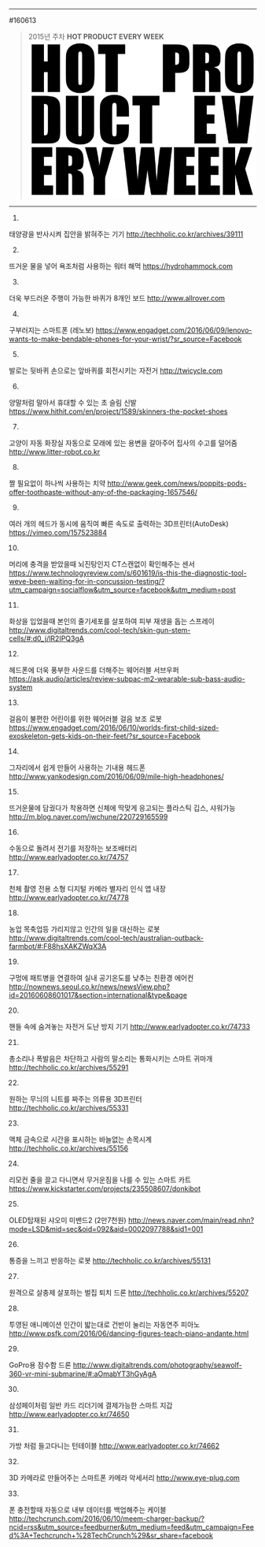 
---  
#160613  
> 2015년 주차 **HOT PRODUCT EVERY WEEK**  
> ![pic](../image/MAIN.png)  

---  

1.
태양광을 반사시켜 집안을 밝혀주는 기기
http://techholic.co.kr/archives/39111

2.
뜨거운 물을 넣어 욕조처럼 사용하는 워터 해먹
https://hydrohammock.com

3.
더욱 부드러운 주행이 가능한 바퀴가 8개인 보드
http://www.allrover.com

4.
구부러지는 스마트폰 (레노보)
https://www.engadget.com/2016/06/09/lenovo-wants-to-make-bendable-phones-for-your-wrist/?sr_source=Facebook

5.
발로는 뒷바퀴 손으로는 앞바퀴를 회전시키는 자전거
http://twicycle.com

6.
양말처럼 말아서 휴대할 수 있는 초 슬림 신발
https://www.hithit.com/en/project/1589/skinners-the-pocket-shoes

7.
고양이 자동 화장실
자동으로 모래에 있는 용변을 갈아주어 집사의 수고를 덜어줌
http://www.litter-robot.co.kr

8.
짤 필요없이 하나씩 사용하는 치약
http://www.geek.com/news/poppits-pods-offer-toothpaste-without-any-of-the-packaging-1657546/

9.
여러 개의 헤드가 동시에 움직여 빠른 속도로 출력하는 3D프린터(AutoDesk)
https://vimeo.com/157523884

10.
머리에 충격을 받았을때 뇌진탕인지 CT스캔없이 확인해주는 센서
https://www.technologyreview.com/s/601619/is-this-the-diagnostic-tool-weve-been-waiting-for-in-concussion-testing/?utm_campaign=socialflow&utm_source=facebook&utm_medium=post

11.
화상을 입었을때 본인의 줄기세포를 살포하여 피부 재생을 돕는 스프레이
http://www.digitaltrends.com/cool-tech/skin-gun-stem-cells/#:d0_j/lR2IPQ3gA

12.
헤드폰에 더욱 풍부한 사운드를 더해주는 웨어러블 서브우퍼
https://ask.audio/articles/review-subpac-m2-wearable-sub-bass-audio-system

13.
걸음이 불편한 어린이를 위한 웨어러블 걸음 보조 로봇
https://www.engadget.com/2016/06/10/worlds-first-child-sized-exoskeleton-gets-kids-on-their-feet/?sr_source=Facebook

14.
그자리에서 쉽게 만들어 사용하는 기내용 헤드폰
http://www.yankodesign.com/2016/06/09/mile-high-headphones/

15.
뜨거운물에 담궜다가 착용하면 신체에 딱맞게 응고되는 플라스틱 깁스, 샤워가능
http://m.blog.naver.com/jwchune/220729165599

16.
수동으로 돌려서 전기를 저장하는 보조배터리
http://www.earlyadopter.co.kr/74757

17.
천체 촬영 전용 소형 디지털 카메라
별자리 인식 앱 내장
http://www.earlyadopter.co.kr/74778

18.
농업 목축업등 가리지않고 인간의 일을 대신하는 로봇
http://www.digitaltrends.com/cool-tech/australian-outback-farmbot/#:F88hsXAKZWqX3A

19.
구멍에 패트병을 연결하여 실내 공기온도를 낮추는 친환경 에어컨
http://nownews.seoul.co.kr/news/newsView.php?id=20160608601017&section=international&type&page

20.
핸들 속에 숨겨놓는 자전거 도난 방지 기기
http://www.earlyadopter.co.kr/74733

21.
총소리나 폭발음은 차단하고 사람의 말소리는 통화시키는 스마트 귀마개
http://techholic.co.kr/archives/55291

22.
원하는 무늬의 니트를 짜주는 의류용 3D프린터
http://techholic.co.kr/archives/55331

23.
액체 금속으로 시간을 표시하는 바늘없는 손목시계
http://techholic.co.kr/archives/55156

24.
리모컨 줄을 끌고 다니면서 무거운짐을 나를 수 있는 스마트 카트
https://www.kickstarter.com/projects/235508607/donkibot

25.
OLED탑재된 샤오미 미밴드2 (2만7천원)
http://news.naver.com/main/read.nhn?mode=LSD&mid=sec&oid=092&aid=0002097788&sid1=001

26.
통증을 느끼고 반응하는 로봇
http://techholic.co.kr/archives/55131

27.
원격으로 살충제 살포하는 벌집 퇴치 드론
http://techholic.co.kr/archives/55207

28.
투영된 애니메이션 인간이 밟는대로 건반이 눌리는 자동연주 피아노
http://www.psfk.com/2016/06/dancing-figures-teach-piano-andante.html

29.
GoPro용 잠수함 드론
http://www.digitaltrends.com/photography/seawolf-360-vr-mini-submarine/#:aOmabYT3hGyAgA

30.
삼성페이처럼 일반 카드 리더기에 결제가능한 스마트 지갑
http://www.earlyadopter.co.kr/74650

31.
가방 처럼 들고다니는 턴테이블
http://www.earlyadopter.co.kr/74662

32.
3D 카메라로 만들어주는 스마트폰 카메라 악세서리
http://www.eye-plug.com

33.
폰 충전할때 자동으로 내부 데이터를 백업해주는 케이블
http://techcrunch.com/2016/06/10/meem-charger-backup/?ncid=rss&utm_source=feedburner&utm_medium=feed&utm_campaign=Feed%3A+Techcrunch+%28TechCrunch%29&sr_share=facebook

